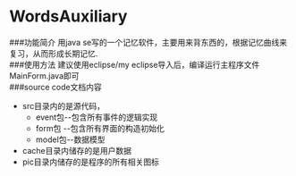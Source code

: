 # WordsAuxiliary
###功能简介
用java se写的一个记忆软件，主要用来背东西的，根据记忆曲线来复习，从而形成长期记忆.<br>
###使用方法
建议使用eclipse/my eclipse导入后，编译运行主程序文件MainForm.java即可<br>
###source code文档内容
* src目录内的是源代码，
  * event包--包含所有事件的逻辑实现
  * form包 --包含所有界面的构造初始化
  * model包--数据模型
* cache目录内储存的是用户数据
* pic目录内储存的是程序的所有相关图标

